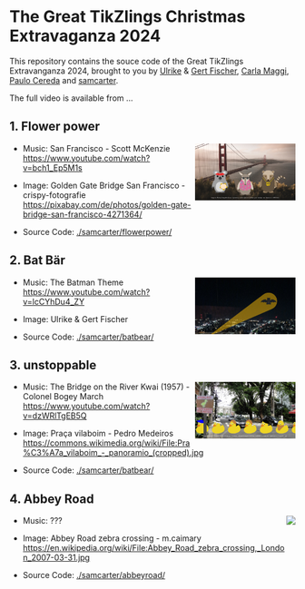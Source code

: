 # The Great TikZlings Christmas Extravaganza 2024

This repository contains the souce code of the Great TikZlings Extravanganza 2024, brought to you by [Ulrike](https://github.com/u-fischer) & [Gert Fischer](https://github.com/g-fischer), [Carla Maggi](https://github.com/CarLaTeX), [Paulo Cereda](https://github.com/cereda) and [samcarter](https://github.com/samcarter).

The full video is available from ...

## 1. Flower power

<img align="right" src="./samcarter/flowerpower/flowerpower.png" height="100">

- Music: San Francisco - Scott McKenzie 
  https://www.youtube.com/watch?v=bch1_Ep5M1s
  
- Image: Golden Gate Bridge San Francisco - crispy-fotografie
  https://pixabay.com/de/photos/golden-gate-bridge-san-francisco-4271364/

- Source Code: [./samcarter/flowerpower/](https://github.com/TikZlings/Extravaganza2024/tree/main/samcarter/flowerpower)

## 2. Bat Bär

<img align="right" src="./samcarter/batbear/batbear.png" height="100">

- Music: The Batman Theme
  https://www.youtube.com/watch?v=lcCYhDu4_ZY
  
- Image: Ulrike & Gert Fischer

- Source Code: [./samcarter/batbear/](https://github.com/TikZlings/Extravaganza2024/tree/main/samcarter/batbear)

## 3. unstoppable

<img align="right" src="./samcarter/unstoppable/unstoppable.png" height="100">

- Music: The Bridge on the River Kwai (1957) - Colonel Bogey March
  https://www.youtube.com/watch?v=dzWRlTgEB5Q
  
- Image: Praça vilaboim - Pedro Medeiros
  https://commons.wikimedia.org/wiki/File:Pra%C3%A7a_vilaboim_-_panoramio_(cropped).jpg

- Source Code: [./samcarter/batbear/](https://github.com/TikZlings/Extravaganza2024/tree/main/samcarter/unstoppable)

## 4. Abbey Road

<img align="right" src="./samcarter/unstoppable/abbeyroad.png" height="100">

- Music: ???
  
- Image: Abbey Road zebra crossing - m.caimary
  https://en.wikipedia.org/wiki/File:Abbey_Road_zebra_crossing,_London_2007-03-31.jpg

- Source Code: [./samcarter/abbeyroad/](https://github.com/TikZlings/Extravaganza2024/tree/main/samcarter/abbeyroad)